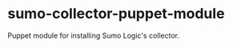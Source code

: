 sumo-collector-puppet-module
============================

Puppet module for installing Sumo Logic's collector.
